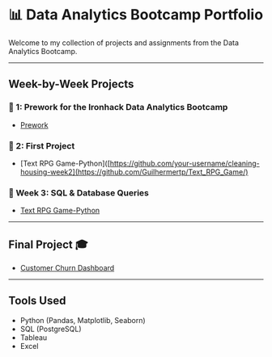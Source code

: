 # 📊 Data Analytics Bootcamp Portfolio

Welcome to my collection of projects and assignments from the Data Analytics Bootcamp.

---

## Week-by-Week Projects

### 📁 1: Prework for the Ironhack Data Analytics Bootcamp
- [Prework](https://github.com/Guilhermertp/data-prework)

### 📁 2: First Project
- [Text RPG Game-Python]([https://github.com/your-username/cleaning-housing-week2](https://github.com/Guilhermertp/Text_RPG_Game/)

### 📁 Week 3: SQL & Database Queries
- [Text RPG Game-Python](https://github.com/your-username/sql-project-week3)

---

## Final Project 🎓
- [Customer Churn Dashboard](https://github.com/your-username/final-project-churn-dashboard)

---

## Tools Used
- Python (Pandas, Matplotlib, Seaborn)
- SQL (PostgreSQL)
- Tableau
- Excel

